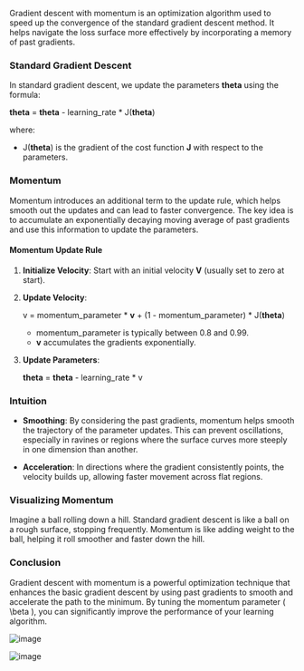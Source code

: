 Gradient descent with momentum is an optimization algorithm used to speed up the convergence of the standard gradient descent method. It helps navigate the loss surface more effectively by incorporating a memory of past gradients.

### Standard Gradient Descent

In standard gradient descent, we update the parameters **theta** using the formula:

**theta** = **theta** - learning_rate * J(**theta**)

where:
- J(**theta**) is the gradient of the cost function **J** with respect to the parameters.

### Momentum

Momentum introduces an additional term to the update rule, which helps smooth out the updates and can lead to faster convergence. The key idea is to accumulate an exponentially decaying moving average of past gradients and use this information to update the parameters.

#### Momentum Update Rule

1. **Initialize Velocity**: Start with an initial velocity **V** (usually set to zero at start).

2. **Update Velocity**:

   v = momentum_parameter * **v** + (1 - momentum_parameter) * J(**theta**)
   
   - momentum_parameter is typically between 0.8 and 0.99.
   - **v** accumulates the gradients exponentially.

4. **Update Parameters**:

   **theta** = **theta** - learning_rate * v

### Intuition

- **Smoothing**: By considering the past gradients, momentum helps smooth the trajectory of the parameter updates. This can prevent oscillations, especially in ravines or regions where the surface curves more steeply in one dimension than another.
  
- **Acceleration**: In directions where the gradient consistently points, the velocity builds up, allowing faster movement across flat regions.

### Visualizing Momentum

Imagine a ball rolling down a hill. Standard gradient descent is like a ball on a rough surface, stopping frequently. Momentum is like adding weight to the ball, helping it roll smoother and faster down the hill.

### Conclusion

Gradient descent with momentum is a powerful optimization technique that enhances the basic gradient descent by using past gradients to smooth and accelerate the path to the minimum. By tuning the momentum parameter \( \beta \), you can significantly improve the performance of your learning algorithm.

![image](https://github.com/user-attachments/assets/c583f2f1-5789-4d72-94eb-43ece17e1632)

![image](https://github.com/user-attachments/assets/8dddba64-c03e-43b8-9819-cc56db9d3fdf)


